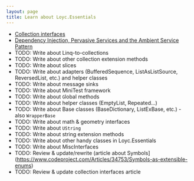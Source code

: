 ```yaml
---
layout: page
title: Learn about Loyc.Essentials
---
```


- [Collection interfaces](http://loyc.net/2014/using-loycessentials-collection.html)
- [Dependency Injection, Pervasive Services and the Ambient Service Pattern](ambient-service-pattern.html)
- TODO: Write about Linq-to-collections
- TODO: Write about other collection extension methods
- TODO: Write about slices 
- TODO: Write about adapters (BufferedSequence, ListAsListSource, ReversedList, etc.) and helper classes
- TODO: Write about message sinks
- TODO: Write about MiniTest framework
- TODO: Write about `G`lobal methods
- TODO: Write about helper classes (EmptyList, Repeated...)
- TODO: Write about Base classes (BaseDictionary, ListExBase, etc.) - also `WrapperBase`
- TODO: Write about math & geometry interfaces
- TODO: Write about `UString`
- TODO: Write about string extension methods
- TODO: Write about other handy classes in Loyc.Essentials
- TODO: Write about MiscInterfaces
- TODO: Review & update/rewrite (article about Symbols](https://www.codeproject.com/Articles/34753/Symbols-as-extensible-enums)
- TODO: Review & update collection interfaces article
